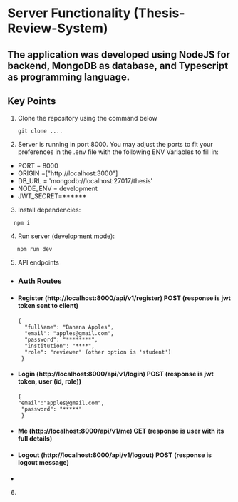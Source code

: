 # Server Functionality (Thesis-Review-System)
## The application was developed using NodeJS for backend, MongoDB as database, and Typescript as programming language.

## Key Points
1) Clone the repository using the command below
   ```shell
   git clone ....
   ```
2) Server is running in port 8000. You may adjust the ports to fit your preferences in the .env file with the following ENV Variables to fill in:
- PORT = 8000
- ORIGIN =["http://localhost:3000"] 
- DB_URL = 'mongodb://localhost:27017/thesis'
- NODE_ENV = development
- JWT_SECRET=******

3) Install dependencies:
 ```shell
   npm i 
   ```
4) Run server (development mode):
```shell
   npm run dev 
   ```
5) API endpoints
- ### Auth Routes
- #### Register (http://localhost:8000/api/v1/register) POST (response is jwt token sent to client)
  ```
  {
    "fullName": "Banana Apples",
    "email": "apples@gmail.com",
    "password": "********",
    "institution": "****",
    "role": "reviewer" (other option is 'student')
   }
   ```
- #### Login (http://localhost:8000/api/v1/login) POST (response is jwt token, user (id, role))
  ```
  {
  "email":"apples@gmail.com",
   "password": "*****"
   }
   ```
- #### Me (http://localhost:8000/api/v1/me) GET (response is user with its full details)
- #### Logout (http://localhost:8000/api/v1/logout) POST (response is logout message)
- 

6) 


